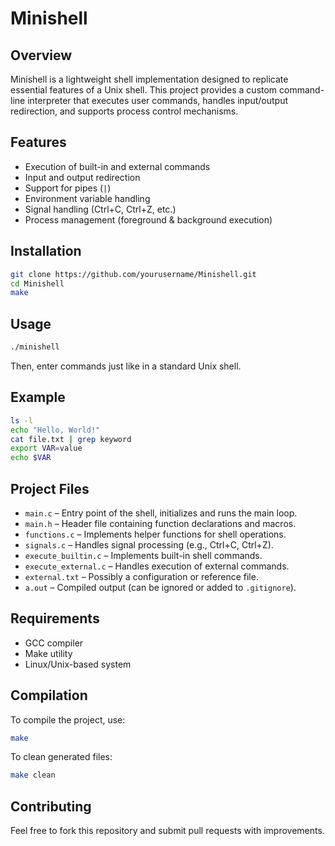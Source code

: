 # Minishell

## Overview
Minishell is a lightweight shell implementation designed to replicate essential features of a Unix shell. This project provides a custom command-line interpreter that executes user commands, handles input/output redirection, and supports process control mechanisms.

## Features
- Execution of built-in and external commands
- Input and output redirection
- Support for pipes (`|`)
- Environment variable handling
- Signal handling (Ctrl+C, Ctrl+Z, etc.)
- Process management (foreground & background execution)

## Installation
```bash
git clone https://github.com/yourusername/Minishell.git
cd Minishell
make
```

## Usage

```bash
./minishell
```

Then, enter commands just like in a standard Unix shell.

## Example

```bash
ls -l
echo "Hello, World!"
cat file.txt | grep keyword
export VAR=value
echo $VAR
```

## Project Files
- `main.c` – Entry point of the shell, initializes and runs the main loop.
- `main.h` – Header file containing function declarations and macros.
- `functions.c` – Implements helper functions for shell operations.
- `signals.c` – Handles signal processing (e.g., Ctrl+C, Ctrl+Z).
- `execute_builtin.c` – Implements built-in shell commands.
- `execute_external.c` – Handles execution of external commands.
- `external.txt` – Possibly a configuration or reference file.
- `a.out` – Compiled output (can be ignored or added to `.gitignore`).

## Requirements

- GCC compiler
- Make utility
- Linux/Unix-based system

## Compilation

To compile the project, use:

```bash
make
```

To clean generated files:

```bash
make clean
```

## Contributing

Feel free to fork this repository and submit pull requests with improvements.


